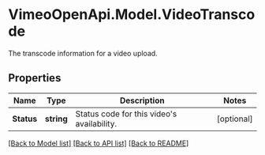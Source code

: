 # VimeoOpenApi.Model.VideoTranscode
The transcode information for a video upload.
## Properties

Name | Type | Description | Notes
------------ | ------------- | ------------- | -------------
**Status** | **string** | Status code for this video&#39;s availability. | [optional] 

[[Back to Model list]](../README.md#documentation-for-models) [[Back to API list]](../README.md#documentation-for-api-endpoints) [[Back to README]](../README.md)

